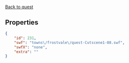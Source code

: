# <no name available>

<no description available>

[Back to quest](../quests.md)

## Properties

```json
{
    "id": 231,
    "swf": "towns\/frostvale\/quest-Cutscene1-08.swf",
    "swfX": "none",
    "extra": ""
}
```


